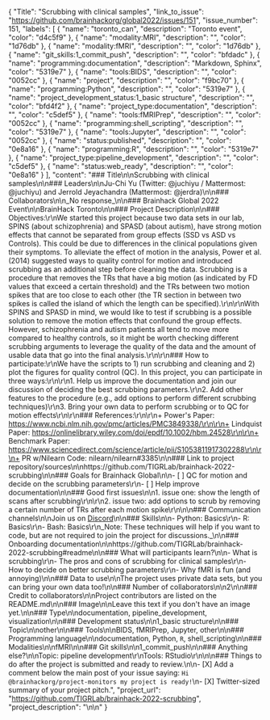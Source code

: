 {
  "Title": "Scrubbing with clinical samples",
  "link_to_issue": "https://github.com/brainhackorg/global2022/issues/151",
  "issue_number": 151,
  "labels": [
    {
      "name": "toronto_can",
      "description": "Toronto event",
      "color": "d4c5f9"
    },
    {
      "name": "modality:MRI",
      "description": "",
      "color": "1d76db"
    },
    {
      "name": "modality:fMRI",
      "description": "",
      "color": "1d76db"
    },
    {
      "name": "git_skills:1_commit_push",
      "description": "",
      "color": "bfdadc"
    },
    {
      "name": "programming:documentation",
      "description": "Markdown, Sphinx",
      "color": "5319e7"
    },
    {
      "name": "tools:BIDS",
      "description": "",
      "color": "0052cc"
    },
    {
      "name": "project",
      "description": "",
      "color": "f9bc70"
    },
    {
      "name": "programming:Python",
      "description": "",
      "color": "5319e7"
    },
    {
      "name": "project_development_status:1_basic structure",
      "description": "",
      "color": "bfd4f2"
    },
    {
      "name": "project_type:documentation",
      "description": "",
      "color": "c5def5"
    },
    {
      "name": "tools:fMRIPrep",
      "description": "",
      "color": "0052cc"
    },
    {
      "name": "programming:shell_scripting",
      "description": "",
      "color": "5319e7"
    },
    {
      "name": "tools:Jupyter",
      "description": "",
      "color": "0052cc"
    },
    {
      "name": "status:published",
      "description": "",
      "color": "0e8a16"
    },
    {
      "name": "programming:R",
      "description": "",
      "color": "5319e7"
    },
    {
      "name": "project_type:pipeline_development",
      "description": "",
      "color": "c5def5"
    },
    {
      "name": "status:web_ready",
      "description": "",
      "color": "0e8a16"
    }
  ],
  "content": "### Title\n\nScrubbing with clinical samples\n\n### Leaders\n\nJu-Chi Yu (Twitter: @juchiyu / Mattermost: @juchiyu) and Jerrold Jeyachandra (Mattermost: @jerdra)\n\n### Collaborators\n\n_No response_\n\n### Brainhack Global 2022 Event\n\nBrainHack Toronto\n\n### Project Description\n\n### Objectives:\r\nWe started this project because two data sets in our lab, SPINS (about schizophrenia) and SPASD (about autism), have strong motion effects that cannot be separated from group effects (SSD vs ASD vs Controls). This could be due to differences in the clinical populations given their symptoms. To alleviate the effect of motion in the analysis, Power et al. (2014) suggested ways to quality control for motion and introduced scrubbing as an additional step before cleaning the data. Scrubbing is a procedure that removes the TRs that have a big motion (as indicated by FD values that exceed a certain threshold) and the TRs between two motion spikes that are too close to each other (the TR section in between two spikes is called the island of which the length can be specified).\r\n\r\nWith SPINS and SPASD in mind, we would like to test if scrubbing is a possible solution to remove the motion effects that confound the group effects. However, schizophrenia and autism patients all tend to move more compared to healthy controls, so it might be worth checking different scrubbing arguments to leverage the quality of the data and the amount of usable data that go into the final analysis.\r\n\r\n### How to participate:\r\nWe have the scripts to 1) run scrubbing and cleaning and 2) plot the figures for quality control (QC). In this project, you can participate in three ways:\r\n\r\n1. Help us improve the documentation and join our discussion of deciding the best scrubbing parameters.\r\n2. Add other features to the procedure (e.g., add options to perform different scrubbing techniques)\r\n3. Bring your own data to perform scrubbing or to QC for motion effects\r\n\r\n### References:\r\n\r\n+ Power's Paper: https://www.ncbi.nlm.nih.gov/pmc/articles/PMC3849338/\r\n\r\n+ Lindquist Paper: https://onlinelibrary.wiley.com/doi/epdf/10.1002/hbm.24528\r\n\r\n+ Benchmark Paper: https://www.sciencedirect.com/science/article/pii/S1053811917302288\r\n\r\n+ PR w/Nilearn Code: nilearn/nilearn#3385\n\n### Link to project repository/sources\n\nhttps://github.com/TIGRLab/brainhack-2022-scrubbing\n\n### Goals for Brainhack Global\n\n- [ ] QC for motion and decide on the scrubbing parameters\r\n- [ ] Help improve documentation\n\n### Good first issues\n\n1. issue one: show the length of scans after scrubbing\r\n\r\n2. issue two: add options to scrub by removing a certain number of TRs after each motion spike\r\n\n\n### Communication channels\n\nJoin us on [Discord](https://discord.gg/HC7fumm79B)\n\n### Skills\n\n- Python: Basics\r\n- R: Basics\r\n- Bash: Basics\r\n_Note: These techniques will help if you want to code, but are not required to join the project for discussions._\n\n### Onboarding documentation\n\nhttps://github.com/TIGRLab/brainhack-2022-scrubbing#readme\n\n### What will participants learn?\n\n- What is scrubbing\r\n- The pros and cons of scrubbing for clinical samples\r\n- How to decide on better scrubbing parameters\r\n- Why fMRI is fun (and annoying)\n\n### Data to use\n\nThe project uses private data sets, but you can bring your own data too!\n\n### Number of collaborators\n\n2\n\n### Credit to collaborators\n\nProject contributors are listed on the README.md\n\n### Image\n\nLeave this text if you don't have an image yet.\n\n### Type\n\ndocumentation, pipeline_development, visualization\n\n### Development status\n\n1_basic structure\n\n### Topic\n\nother\n\n### Tools\n\nBIDS, fMRIPrep, Jupyter, other\n\n### Programming language\n\ndocumentation, Python, `R`, shell_scripting\n\n### Modalities\n\nfMRI\n\n### Git skills\n\n1_commit_push\n\n### Anything else?\n\nTopic: pipeline development\r\nTools: RStudio\r\n\n\n### Things to do after the project is submitted and ready to review.\n\n- [X] Add a comment below the main post of your issue saying: `Hi @brainhackorg/project-monitors my project is ready!`\n- [X] Twitter-sized summary of your project pitch.",
  "project_url": "https://github.com/TIGRLab/brainhack-2022-scrubbing",
  "project_description": "\n\n"
}
